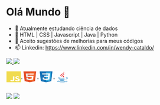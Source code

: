 # Olá Mundo 👋



- 🔭 Atualmente estudando ciência de dados
- 🌱 HTML | CSS | Javascript | Java | Python
- 👯 Aceito sugestões de melhorias para meus códigos
- 📫 Linkedin: https://www.linkedin.com/in/wendy-cataldo/

 <div>
  <a href="https://github.com/wendycataldo">
  <img height="180em" src="https://github-readme-stats.vercel.app/api?username=wendycataldoy&show_icons=true&theme=dracula&include_all_commits=true&count_private=true"/>
  <img height="180em" src="https://github-readme-stats.vercel.app/api/top-langs/?username=wendycataldoy&layout=compact&langs_count=7&theme=dracula"/>
</div>
<div style="display: inline_block"><br>
  <img align="center" alt="Js" height="30" width="40" src="https://raw.githubusercontent.com/devicons/devicon/master/icons/javascript/javascript-plain.svg">
  <img align="center" alt="HTML" height="30" width="40" src="https://raw.githubusercontent.com/devicons/devicon/master/icons/html5/html5-original.svg">
  <img align="center" alt="CSS" height="30" width="40" src="https://raw.githubusercontent.com/devicons/devicon/master/icons/css3/css3-original.svg">
  <img align = "center" alt = "java" height="30" width="40" src= "https://raw.githubusercontent.com/devicons/devicon/master/icons/java/java-original.svg"> 
  
</div>
  
   ## 
  
<div style="display: inline_block">    
  <a href = "mailto:wendycataldowsc@gmail.com"><img src="https://img.shields.io/badge/-Gmail-%23333?style=for-the-badge&logo=gmail&logoColor=white" target="_blank"></a>
  <a href="[https://https://www.linkedin.com/in/gleicianekelly/](https://www.linkedin.com/in/wendy-cataldo/)" target="_blank"><img src="https://img.shields.io/badge/-LinkedIn-%230077B5?style=for-the-   badge&logo=linkedin&logoColor=white" target="_blank"></a> 
 
</div>